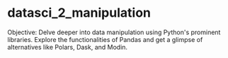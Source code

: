 # datasci_2_manipulation

Objective:
Delve deeper into data manipulation using Python's prominent libraries. Explore the functionalities of Pandas and get a glimpse of alternatives like Polars, Dask, and Modin.
